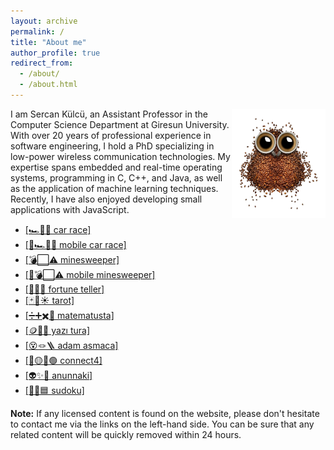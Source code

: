 ```yaml
---
layout: archive
permalink: /
title: "About me"
author_profile: true
redirect_from: 
  - /about/
  - /about.html
---
```


<script>
        if ('serviceWorker' in navigator) {
         window.addEventListener('load', function () {
          navigator.serviceWorker.register('service-worker.js').then(function (registration) {
           console.log('Registered Sercan PWA!');
          }, function (err) {
           console.log('ServiceWorker registration Sercan PWA failed: ', err);
          }).catch(function (err) {
           console.log(err);
          });
         });
        } else {
         console.log('service worker Sercan PWA is not supported');
        }
       </script>

<img align="right" width="150" alt="owl coffee beans" src="/images/owl-coffee-beans.png">

I am Sercan Külcü, an Assistant Professor in the Computer Science Department at Giresun University. With over 20 years of professional experience in software engineering, I hold a PhD specializing in low-power wireless communication technologies. My expertise spans embedded and real-time operating systems, programming in C, C++, and Java, as well as the application of machine learning techniques. Recently, I have also enjoyed developing small applications with JavaScript.

* <a href="../game/car-race.html">[🏎️💨🏁 car race]</a>
* <a href="../game/mobile-car-race.html">[📱🏎️💨🏁 mobile car race]</a>
* <a href="../game/minesweeper.html">[💣⬜⚠️ minesweeper]</a>
* <a href="../game/mobile-minesweeper.html">[📱💣⬜⚠️ mobile minesweeper]</a>
* <a href="../game/fortune-teller.html">[🔮✨🌙 fortune teller]</a>
* <a href="../game/tarot/tarot-reader.html">[🃏🔮☀️ tarot]</a>
* <a href="../game/matematusta.html">[➗➕✖️🧮 matematusta]</a>
* <a href="../game/yazitura.html">[🪙🤲🎲 yazı tura]</a>
* <a href="../game/hangman/hangman.html">[😵🪢🪜 adam asmaca]</a>
* <a href="../game/connectfour.html">[🔴🟡🔵🟢 connect4]</a>
* <a href="../game/anunnaki.html">[👽✨🌌 anunnaki]</a>
* <a href="../game/sudoku.html">[🧩🔢🟦 sudoku]</a>

**Note:** If any licensed content is found on the website, please don't hesitate to contact me via the links on the left-hand side. You can be sure that any related content will be quickly removed within 24 hours.


<!--
<script data-name="BMC-Widget" data-cfasync="false" src="https://cdnjs.buymeacoffee.com/1.0.0/widget.prod.min.js" data-id="sercankulc" data-description="Support me on Buy me a coffee!" data-message="Thank you for visiting!" data-color="#5F7FFF" data-position="Right" data-x_margin="18" data-y_margin="18"></script>
-->
